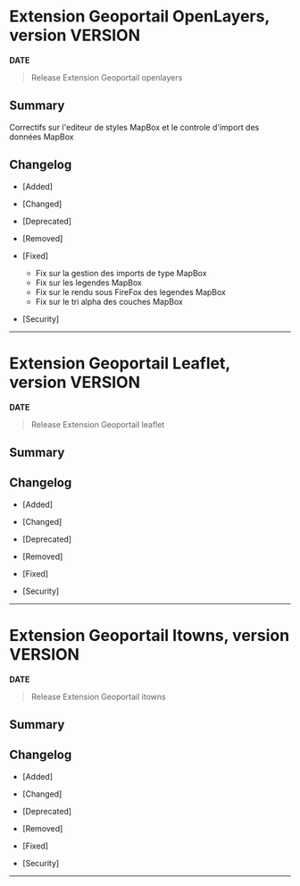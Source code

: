 




# Extension Geoportail OpenLayers, version __VERSION__

**__DATE__**
> Release Extension Geoportail openlayers

## Summary

Correctifs sur l'editeur de styles MapBox et le controle d'import des données MapBox

## Changelog

* [Added]

* [Changed]

* [Deprecated]

* [Removed]

* [Fixed]

    - Fix sur la gestion des imports de type MapBox
    - Fix sur les legendes MapBox
    - Fix sur le rendu sous FireFox des legendes MapBox
    - Fix sur le tri alpha des couches MapBox

* [Security]

---



# Extension Geoportail Leaflet, version __VERSION__

**__DATE__**
> Release Extension Geoportail leaflet

## Summary

## Changelog

* [Added]

* [Changed]

* [Deprecated]

* [Removed]

* [Fixed]

* [Security]

---


# Extension Geoportail Itowns, version __VERSION__

**__DATE__**
> Release Extension Geoportail itowns

## Summary

## Changelog

* [Added]

* [Changed]

* [Deprecated]

* [Removed]

* [Fixed]

* [Security]

---

